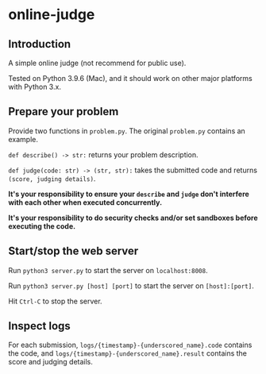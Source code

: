 # online-judge

## Introduction
A simple online judge (not recommend for public use).

Tested on Python 3.9.6 (Mac), and it should work on other major platforms with Python 3.x.

## Prepare your problem
Provide two functions in `problem.py`. The original `problem.py` contains an example.

`def describe() -> str:` returns your problem description.

`def judge(code: str) -> (str, str):` takes the submitted code and returns `(score, judging details)`.

**It's your responsibility to ensure your `describe` and `judge` don't interfere with each other when executed concurrently.**

**It's your responsibility to do security checks and/or set sandboxes before executing the code.**

## Start/stop the web server
Run `python3 server.py` to start the server on `localhost:8008`.

Run `python3 server.py [host] [port]` to start the server on `[host]:[port]`.

Hit `Ctrl-C` to stop the server.

## Inspect logs
For each submission, `logs/{timestamp}-{underscored_name}.code` contains the code, and `logs/{timestamp}-{underscored_name}.result` contains the score and judging details.
